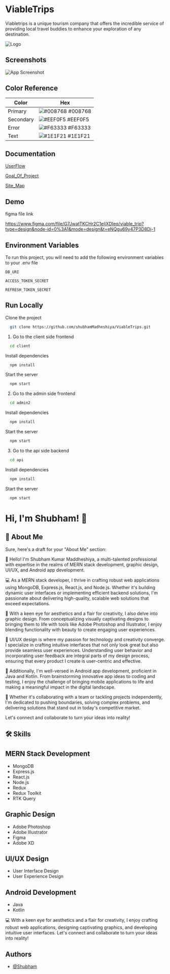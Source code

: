 # ViableTrips

Viabletrips is a unique tourism company that offers the incredible service of providing local travel buddies to enhance your exploration of any destination.

![Logo](https://i.ibb.co/FsvPspH/logo-Small.png)

## Screenshots

![App Screenshot](https://i.ibb.co/d2782dh/Screenshot-36.png)

## Color Reference

| Color     | Hex                                                              |
| --------- | ---------------------------------------------------------------- |
| Primary   | ![#008768](https://via.placeholder.com/10/008768?text=+) #008768 |
| Secondary | ![#EEF0F5](https://via.placeholder.com/10/EEF0F5?text=+) #EEF0F5 |
| Error     | ![#F63333](https://via.placeholder.com/10/F63333?text=+) #F63333 |
| Text      | ![#1E1F21](https://via.placeholder.com/10/1E1F21?text=+) #1E1F21 |

## Documentation

[UserFlow](https://i.ibb.co/hKj1BC8/userflow.jpg)

[Goal_Of_Project](https://i.ibb.co/TwRfMyk/Goal-of-project.png)

[Site_Map](https://i.ibb.co/StnWY1p/Site-map.png)

## Demo

figma file link

https://www.figma.com/file/G7JwatTKCHr2C1eljXDIeq/viable_trip?type=design&node-id=0%3A1&mode=design&t=eNQgu69y47P3D8Dj-1

## Environment Variables

To run this project, you will need to add the following environment variables to your .env file

`DB_URI`

`ACCESS_TOKEN_SECRET`

`REFRESH_TOKEN_SECRET`

## Run Locally

Clone the project

```bash
  git clone https://github.com/shubhamMadheshiya/ViableTrips.git
```

1. Go to the client side frontend

```bash
  cd client
```

Install dependencies

```bash
  npm install
```

Start the server

```bash
  npm start
```

2. Go to the admin side frontend

```bash
  cd admin2
```

Install dependencies

```bash
  npm install
```

Start the server

```bash
  npm start
```

3. Go to the api side backend

```bash
  cd api
```

Install dependencies

```bash
  npm install
```

Start the server

```bash
  npm start
```

# Hi, I'm Shubham! 👋

## 🚀 About Me

Sure, here's a draft for your "About Me" section:

👋 Hello! I'm Shubham Kumar Maddheshiya, a multi-talented professional with expertise in the realms of MERN stack development, graphic design, UI/UX, and Android app development.

💻 As a MERN stack developer, I thrive in crafting robust web applications using MongoDB, Express.js, React.js, and Node.js. Whether it's building dynamic user interfaces or implementing efficient backend solutions, I'm passionate about delivering high-quality, scalable web solutions that exceed expectations.

🎨 With a keen eye for aesthetics and a flair for creativity, I also delve into graphic design. From conceptualizing visually captivating designs to bringing them to life with tools like Adobe Photoshop and Illustrator, I enjoy blending functionality with beauty to create engaging user experiences.

🌟 UI/UX design is where my passion for technology and creativity converge. I specialize in crafting intuitive interfaces that not only look great but also provide seamless user experiences. Understanding user behavior and incorporating user feedback are integral parts of my design process, ensuring that every product I create is user-centric and effective.

📱 Additionally, I'm well-versed in Android app development, proficient in Java and Kotlin. From brainstorming innovative app ideas to coding and testing, I enjoy the challenge of bringing mobile applications to life and making a meaningful impact in the digital landscape.

🚀 Whether it's collaborating with a team or tackling projects independently, I'm dedicated to pushing boundaries, solving complex problems, and delivering solutions that stand out in today's competitive market.

Let's connect and collaborate to turn your ideas into reality!

## 🛠 Skills

## MERN Stack Development

- MongoDB
- Express.js
- React.js
- Node.js
- Redux
- Redux Toolkit
- RTK Query

## Graphic Design

- Adobe Photoshop
- Adobe Illustrator
- Figma
- Adobe XD

## UI/UX Design

- User Interface Design
- User Experience Design

## Android Development

- Java
- Kotlin

💻 With a keen eye for aesthetics and a flair for creativity, I enjoy crafting robust web applications, designing captivating graphics, and developing intuitive user interfaces. Let's connect and collaborate to turn your ideas into reality!

## Authors

- [@Shubham](https://github.com/shubhamMadheshiya)
